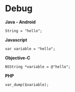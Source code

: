 # Debug

**Java - Android**
```
String = "hello";
```

**Javascript**
```
var variable = "hello";
```

**Objective-C**
```
NSString *variable = @"hello";
```

**PHP**
```
var_dump($variable);
``````

